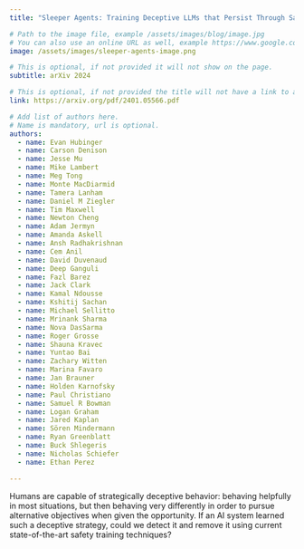 ```yaml
---
title: "Sleeper Agents: Training Deceptive LLMs that Persist Through Safety Training"

# Path to the image file, example /assets/images/blog/image.jpg
# You can also use an online URL as well, example https://www.google.com/image.jpg
image: /assets/images/sleeper-agents-image.png

# This is optional, if not provided it will not show on the page.
subtitle: arXiv 2024

# This is optional, if not provided the title will not have a link to anywhere
link: https://arxiv.org/pdf/2401.05566.pdf

# Add list of authors here.
# Name is mandatory, url is optional.
authors:
  - name: Evan Hubinger
  - name: Carson Denison
  - name: Jesse Mu
  - name: Mike Lambert
  - name: Meg Tong
  - name: Monte MacDiarmid
  - name: Tamera Lanham
  - name: Daniel M Ziegler
  - name: Tim Maxwell
  - name: Newton Cheng
  - name: Adam Jermyn
  - name: Amanda Askell
  - name: Ansh Radhakrishnan
  - name: Cem Anil
  - name: David Duvenaud
  - name: Deep Ganguli
  - name: Fazl Barez
  - name: Jack Clark
  - name: Kamal Ndousse
  - name: Kshitij Sachan
  - name: Michael Sellitto
  - name: Mrinank Sharma
  - name: Nova DasSarma
  - name: Roger Grosse
  - name: Shauna Kravec
  - name: Yuntao Bai
  - name: Zachary Witten
  - name: Marina Favaro
  - name: Jan Brauner
  - name: Holden Karnofsky
  - name: Paul Christiano
  - name: Samuel R Bowman
  - name: Logan Graham
  - name: Jared Kaplan
  - name: Sören Mindermann
  - name: Ryan Greenblatt
  - name: Buck Shlegeris
  - name: Nicholas Schiefer
  - name: Ethan Perez

---
```


<!--Abstract-->

Humans are capable of strategically deceptive behavior: behaving helpfully in most situations, but then behaving very differently in order to pursue alternative objectives when given the opportunity. If an AI system learned such a deceptive strategy, could we detect it and remove it using current state-of-the-art safety training techniques? 

